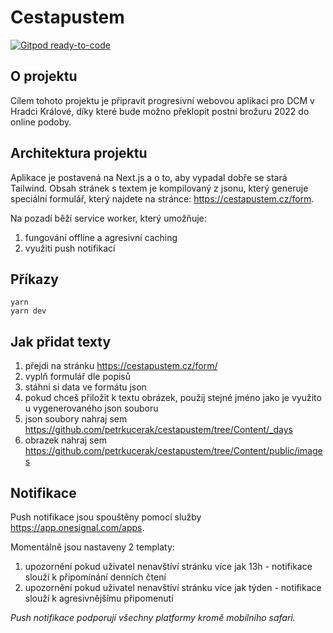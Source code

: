 # Cestapustem

[![Gitpod ready-to-code](https://img.shields.io/badge/Gitpod-ready--to--code-blue?logo=gitpod)](https://gitpod.io/#https://github.com/petrkucerak/cestapustem)

## O projektu

Cílem tohoto projektu je připravit progresivní webovou aplikaci pro DCM v Hradci Králové, díky které bude možno překlopit postní brožuru 2022 do online podoby.

## Architektura projektu

Aplikace je postavená na Next.js a o to, aby vypadal dobře se stará Tailwind. Obsah stránek s textem je kompilovaný z jsonu, který generuje speciální formulář, který najdete na stránce: https://cestapustem.cz/form.

Na pozadí běží service worker, který umožňuje:

1. fungování offline a agresivní caching
2. využití push notifikací

## Příkazy

```
yarn
yarn dev
```

## Jak přidat texty

1. přejdi na stránku https://cestapustem.cz/form/
2. vyplň formulář dle popisů
3. stáhni si data ve formátu json
4. pokud chceš přiložit k textu obrázek, použij stejné jméno jako je využito u vygenerovaného json souboru
5. json soubory nahraj sem https://github.com/petrkucerak/cestapustem/tree/Content/_days
6. obrazek nahraj sem https://github.com/petrkucerak/cestapustem/tree/Content/public/images

## Notifikace

Push notifikace jsou spouštěny pomocí služby https://app.onesignal.com/apps.

Momentálně jsou nastaveny 2 templaty:

1. upozornění pokud uživatel nenavštíví stránku více jak 13h - notifikace slouží k připomínání denních čtení
2. upozornění pokud uživatel nenavštíví stránku více jak týden - notifikace slouží k agresivnějšímu připomenutí

_Push notifikace podporují všechny platformy kromě mobilního safari._
